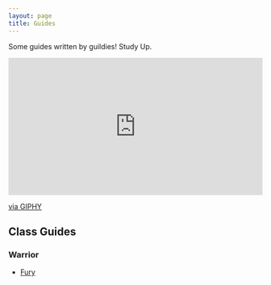 ```yaml
---
layout: page
title: Guides
---
```


Some guides written by guildies! Study Up.

<div style="width:100%;height:0;padding-bottom:54%;position:relative;"><iframe src="https://giphy.com/embed/fhAwk4DnqNgw8" width="100%" height="100%" style="position:absolute" frameBorder="0" class="giphy-embed" allowFullScreen></iframe></div><p><a href="https://giphy.com/gifs/life-school-college-fhAwk4DnqNgw8">via GIPHY</a></p>

## Class Guides

### Warrior
- [Fury][Fury Warrior]


[Fury Warrior]: /OoFA/guides/warrior/fury_10_0_5